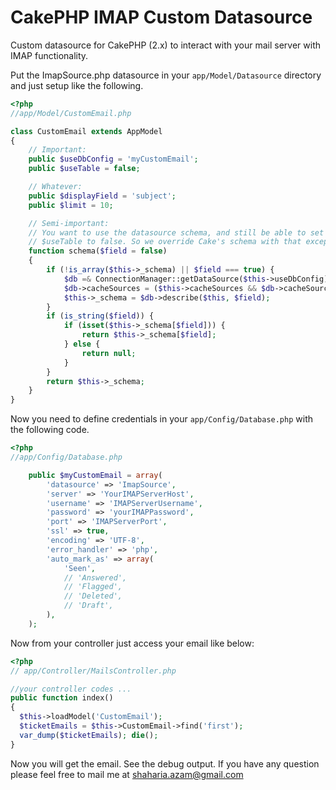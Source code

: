 CakePHP IMAP Custom Datasource
===============================

Custom datasource for CakePHP (2.x) to interact with your mail server with IMAP functionality.

Put the ImapSource.php datasource in your `app/Model/Datasource` directory and just setup like the following.

```php
<?php
//app/Model/CustomEmail.php

class CustomEmail extends AppModel
{
    // Important:
    public $useDbConfig = 'myCustomEmail';
    public $useTable = false;

    // Whatever:
    public $displayField = 'subject';
    public $limit = 10;

    // Semi-important:
    // You want to use the datasource schema, and still be able to set
    // $useTable to false. So we override Cake's schema with that exception:
    function schema($field = false)
    {
        if (!is_array($this->_schema) || $field === true) {
            $db =& ConnectionManager::getDataSource($this->useDbConfig);
            $db->cacheSources = ($this->cacheSources && $db->cacheSources);
            $this->_schema = $db->describe($this, $field);
        }
        if (is_string($field)) {
            if (isset($this->_schema[$field])) {
                return $this->_schema[$field];
            } else {
                return null;
            }
        }
        return $this->_schema;
    }
}
```

Now you need to define credentials in your `app/Config/Database.php` with the following code.

```php
<?php
//app/Config/Database.php

    public $myCustomEmail = array(
        'datasource' => 'ImapSource',
        'server' => 'YourIMAPServerHost',
        'username' => 'IMAPServerUsername',
        'password' => 'yourIMAPPassword',
        'port' => 'IMAPServerPort',
        'ssl' => true,
        'encoding' => 'UTF-8',
        'error_handler' => 'php',
        'auto_mark_as' => array(
            'Seen',
            // 'Answered',
            // 'Flagged',
            // 'Deleted',
            // 'Draft',
        ),
    );
```

Now from your controller just access your email like below:

```php
<?php
// app/Controller/MailsController.php

//your controller codes ...
public function index()
{
  $this->loadModel('CustomEmail');
  $ticketEmails = $this->CustomEmail->find('first');
  var_dump($ticketEmails); die();
}
```

Now you will get the email. See the debug output. If you have any question please feel free to mail me at shaharia.azam@gmail.com
